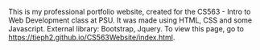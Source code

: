 This is my professional portfolio website, created for the CS563 - Intro to Web Development class at PSU. It was made using HTML, CSS and some Javascript.
External library: Bootstrap, Jquery.
To view this page, go to https://tieph2.github.io/CS563Website/index.html.

